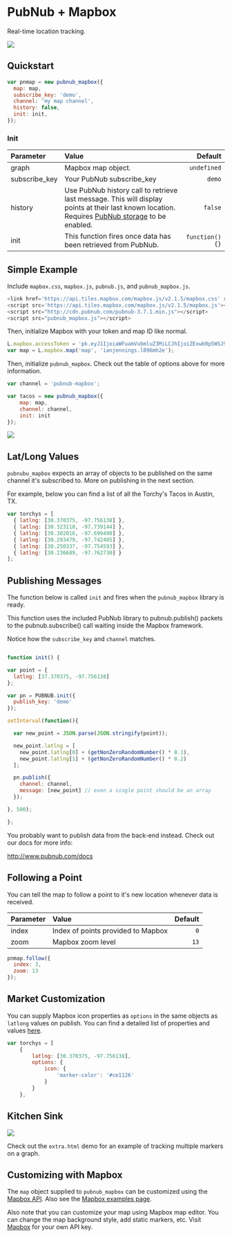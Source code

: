 # PubNub + Mapbox

Real-time location tracking. 

![](http://i.imgur.com/25Zg5YB.gif)

## Quickstart

```js
var pnmap = new pubnub_mapbox({
  map: map,
  subscribe_key: 'demo',
  channel: 'my map channel',
  history: false,
  init: init,
});
```

### Init

Parameter | Value | Default
| :------------ |:---------------| -----:|
| graph | Mapbox map object. | ```undefined```
| subscribe_key | Your PubNub subscribe_key | ```demo```
| history | Use PubNub history call to retrieve last message. This will display points at their last known location. Requires [PubNub storage](http://www.pubnub.com/how-it-works/storage-and-playback/) to be enabled. | ```false```
| init | This function fires once data has been retrieved from PubNub.  | ```function(){}```

## Simple Example

Include ```mapbox.css```, ```mapbox.js```, ```pubnub.js```, and ```pubnub_mapbox.js```.

```js
<link href='https://api.tiles.mapbox.com/mapbox.js/v2.1.5/mapbox.css' rel='stylesheet' />
<script src='https://api.tiles.mapbox.com/mapbox.js/v2.1.5/mapbox.js'></script>
<script src="http://cdn.pubnub.com/pubnub-3.7.1.min.js"></script>
<script src="pubnub_mapbox.js"></script>
```

Then, initialize Mapbox with your token and map ID like normal.

```js
L.mapbox.accessToken = 'pk.eyJ1IjoiaWFuamVubmluZ3MiLCJhIjoiZExwb0p5WSJ9.XLi48h-NOyJOCJuu1-h-Jg';
var map = L.mapbox.map('map', 'ianjennings.l896mh2e');
```

Then, initialize ```pubnub_mapbox```. Check out the table of options above for more information.

```js
var channel = 'pubnub-mapbox';

var tacos = new pubnub_mapbox({
    map: map,
    channel: channel,
    init: init
});
```

![](http://i.imgur.com/QtJ7E3d.gif)

## Lat/Long Values

```pubnubu_mapbox``` expects an array of objects to be published on the same channel it's subscribed to. More on publishing in the next section.

For example, below you can find a list of all the Torchy's Tacos in Austin, TX.

```js
var torchys = [
  { latlng: [30.370375, -97.756138] },
  { latlng: [30.323118, -97.739144] },
  { latlng: [30.302816, -97.699490] },
  { latlng: [30.293479, -97.742405] },
  { latlng: [30.250337, -97.754593] },
  { latlng: [30.236689, -97.762730] }
];
```

## Publishing Messages

The function below is called ```init``` and fires when the ```pubnub_mapbox``` library is ready.

This function uses the included PubNub library to pubnub.publish() 
packets to the pubnub.subscribe() call waiting inside the 
Mapbox framework. 

Notice how the ```subscribe_key``` and ```channel```  matches.

```js

function init() {

var point = {
  latlng: [37.370375, -97.756138]
};

var pn = PUBNUB.init({
  publish_key: 'demo'
});

setInterval(function(){

  var new_point = JSON.parse(JSON.stringify(point));

  new_point.latlng = [
    new_point.latlng[0] + (getNonZeroRandomNumber() * 0.1),
    new_point.latlng[1] + (getNonZeroRandomNumber() * 0.2)
  ];

  pn.publish({
    channel: channel,
    message: [new_point] // even a single point should be an array
  });

}, 500);

};
```

You probably want to publish data from the back-end instead. 
Check out our docs for more info:

http://www.pubnub.com/docs

## Following a Point

You can tell the map to follow a point to it's new location whenever data is received. 

Parameter | Value | Default
| :------------ |:---------------| -----:|
| index | Index of points provided to Mapbox | ```0```
| zoom | Mapbox zoom level | ```13```

```js
pnmap.follow({
  index: 3,
  zoom: 13
});
```

## Market Customization

You can supply Mapbox icon properties as ```options``` in the same objects as ```latlong``` values on publish. You can find a detailed list of properties and values [here](https://www.mapbox.com/mapbox.js/example/v1.0.0/custom-marker/). 

```js
var torchys = [
    {
        latlng: [30.370375, -97.756138],
        options: {   
            icon: {
                'marker-color': '#ce1126'
            }
        }
    },
```

## Kitchen Sink

![](http://i.imgur.com/cOPIrR9.gif)

Check out the ```extra.html``` demo for an example of tracking multiple markers on a graph.

## Customizing with Mapbox

The ```map``` object supplied to ```pubnub_mapbox``` can be customized using the [Mapbox API](https://www.mapbox.com/mapbox.js/api/v2.1.5/). Also see the [Mapbox examples page](https://www.mapbox.com/mapbox.js/example/v1.0.0/).

Also note that you can customize your map using Mapbox map editor. You can change the map background style, add static markers, etc. Visit [Mapbox](https://www.mapbox.com/) for your own API key.